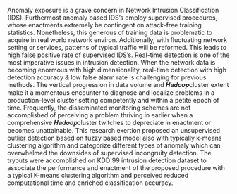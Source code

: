 Anomaly exposure is a grave concern in Network Intrusion Classification (IDS). Furthermost anomaly based IDS’s employ supervised procedures, whose enactments extremely be contingent on attack-free training statistics. Nonetheless, this generous of training data is problematic to acquire in real world network environ. Additionally, with fluctuating network setting or services, patterns of typical traffic will be reformed. This leads to high false positive rate of supervised IDS’s. Real-time detection is one of the most imperative issues in intrusion detection. When the network data is becoming enormous with high dimensionality, real-time detection with high detection accuracy & low false alarm rate is challenging for previous methods. The vertical progression in data volume and 𝑯𝒂𝒅𝒐𝒐𝒑cluster extent make it a momentous encounter to diagnose and localize problems in a production-level cluster setting competently and within a petite epoch of time. Frequently, the disseminated monitoring schemes are not accomplished of perceiving a problem thriving in earlier when a comprehensive 𝑯𝒂𝒅𝒐𝒐𝒑cluster twitches to depreciate in enactment or becomes unattainable. This research exertion proposed an unsupervised outlier detection based on fuzzy based model also with typically k-means clustering algorithm and categorize different types of anomaly which can overwhelmed the downsides of supervised incongruity detection. The tryouts were accomplished on KDD'99 intrusion detection dataset to associate the performance and enactment of the proposed procedure with a typical K-means clustering algorithm and perceived reduced computational time and enriched classification accuracy.
